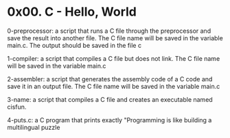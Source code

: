 # 0x00. C - Hello, World

0-preprocessor: a script that runs a C file through the preprocessor and save the result into another file. The C file name will be saved in the variable main.c. The output should be saved in the file c

1-compiler: a script that compiles a C file but does not link. The C file name will be saved in the variable main.c

2-assembler: a script that generates the assembly code of a C code and save it in an output file. The C file name will be saved in the variable main.c

3-name: a script that compiles a C file and creates an executable named cisfun.

4-puts.c: a C program that prints exactly "Programming is like building a multilingual puzzle


